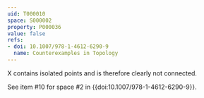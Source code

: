 ```yaml
---
uid: T000010
space: S000002
property: P000036
value: false
refs:
- doi: 10.1007/978-1-4612-6290-9
  name: Counterexamples in Topology
---
```


X contains isolated points and is therefore clearly not connected.

See item #10 for space #2 in {{doi:10.1007/978-1-4612-6290-9}}.
